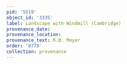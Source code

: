 ```yaml
---
pid: '5519'
object_id: '3335'
label: Landscape with Windmill (Cambridge)
provenance_date:
provenance_location:
provenance_text: R.B. Meyer
order: '0779'
collection: provenance
---
```

